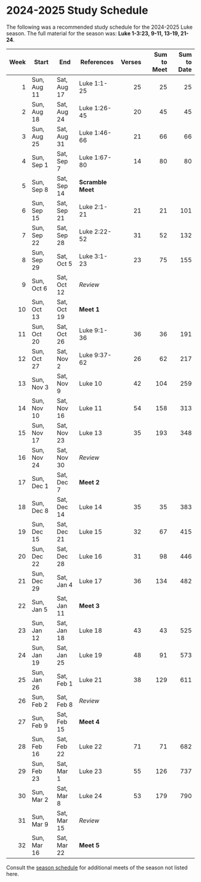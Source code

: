 <!-- docs:hide_top_photo -->

# 2024-2025 Study Schedule

The following was a recommended study schedule for the 2024-2025 Luke season.
The full material for the season was: **Luke 1-3:23, 9-11, 13-19, 21-24**.

| Week | Start       | End         | References        | Verses | Sum to Meet | Sum to Date |
| ---: | ----------- | ----------- | ----------------- | -----: | ----------: | ----------: |
|    1 | Sun, Aug 11 | Sat, Aug 17 | Luke 1:1-25       |     25 |          25 |          25 |
|    2 | Sun, Aug 18 | Sat, Aug 24 | Luke 1:26-45      |     20 |          45 |          45 |
|    3 | Sun, Aug 25 | Sat, Aug 31 | Luke 1:46-66      |     21 |          66 |          66 |
|    4 | Sun, Sep 1  | Sat, Sep 7  | Luke 1:67-80      |     14 |          80 |          80 |
|    5 | Sun, Sep 8  | Sat, Sep 14 | **Scramble Meet** |        |             |             |
|    6 | Sun, Sep 15 | Sat, Sep 21 | Luke 2:1-21       |     21 |          21 |         101 |
|    7 | Sun, Sep 22 | Sat, Sep 28 | Luke 2:22-52      |     31 |          52 |         132 |
|    8 | Sun, Sep 29 | Sat, Oct 5  | Luke 3:1-23       |     23 |          75 |         155 |
|    9 | Sun, Oct 6  | Sat, Oct 12 | *Review*          |        |             |             |
|   10 | Sun, Oct 13 | Sat, Oct 19 | **Meet 1**        |        |             |             |
|   11 | Sun, Oct 20 | Sat, Oct 26 | Luke 9:1-36       |     36 |          36 |         191 |
|   12 | Sun, Oct 27 | Sat, Nov 2  | Luke 9:37-62      |     26 |          62 |         217 |
|   13 | Sun, Nov 3  | Sat, Nov 9  | Luke 10           |     42 |         104 |         259 |
|   14 | Sun, Nov 10 | Sat, Nov 16 | Luke 11           |     54 |         158 |         313 |
|   15 | Sun, Nov 17 | Sat, Nov 23 | Luke 13           |     35 |         193 |         348 |
|   16 | Sun, Nov 24 | Sat, Nov 30 | *Review*          |        |             |             |
|   17 | Sun, Dec 1  | Sat, Dec 7  | **Meet 2**        |        |             |             |
|   18 | Sun, Dec 8  | Sat, Dec 14 | Luke 14           |     35 |          35 |         383 |
|   19 | Sun, Dec 15 | Sat, Dec 21 | Luke 15           |     32 |          67 |         415 |
|   20 | Sun, Dec 22 | Sat, Dec 28 | Luke 16           |     31 |          98 |         446 |
|   21 | Sun, Dec 29 | Sat, Jan 4  | Luke 17           |     36 |         134 |         482 |
|   22 | Sun, Jan 5  | Sat, Jan 11 | **Meet 3**        |        |             |             |
|   23 | Sun, Jan 12 | Sat, Jan 18 | Luke 18           |     43 |          43 |         525 |
|   24 | Sun, Jan 19 | Sat, Jan 25 | Luke 19           |     48 |          91 |         573 |
|   25 | Sun, Jan 26 | Sat, Feb 1  | Luke 21           |     38 |         129 |         611 |
|   26 | Sun, Feb 2  | Sat, Feb 8  | *Review*          |        |             |             |
|   27 | Sun, Feb 9  | Sat, Feb 15 | **Meet 4**        |        |             |             |
|   28 | Sun, Feb 16 | Sat, Feb 22 | Luke 22           |     71 |          71 |         682 |
|   29 | Sun, Feb 23 | Sat, Mar 1  | Luke 23           |     55 |         126 |         737 |
|   30 | Sun, Mar 2  | Sat, Mar 8  | Luke 24           |     53 |         179 |         790 |
|   31 | Sun, Mar 9  | Sat, Mar 15 | *Review*          |        |             |             |
|   32 | Sun, Mar 16 | Sat, Mar 22 | **Meet 5**        |        |             |             |

Consult the [season schedule](season_schedule.md) for additional meets of the
season not listed here.
